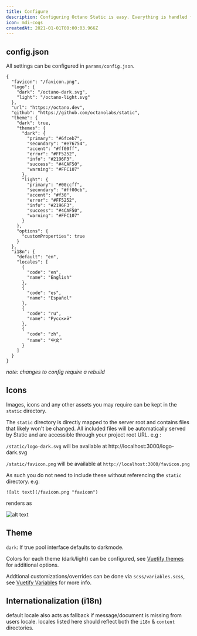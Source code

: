 ```yaml
---
title: Configure
description: Configuring Octano Static is easy. Everything is handled from a single json file. No coding required.
icon: mdi-cogs
createdAt: 2021-01-01T00:00:03.966Z
---
```


## config.json

All settings can be configured in `params/config.json`.  

```json[params/config.json]
{
  "favicon": "/favicon.png",
  "logo": {
    "dark": "/octano-dark.svg",
    "light": "/octano-light.svg"
  },
  "url": "https://octano.dev",
  "github": "https://github.com/octanolabs/static",
  "theme": {
    "dark": true,
    "themes": {
      "dark": {
        "primary": "#6fceb7",
        "secondary": "#e76754",
        "accent": "#ff00ff",
        "error": "#FF5252",
        "info": "#2196F3",
        "success": "#4CAF50",
        "warning": "#FFC107"
      },
      "light": {
        "primary": "#00ccff",
        "secondary": "#ff00cb",
        "accent": "#f30",
        "error": "#FF5252",
        "info": "#2196F3",
        "success": "#4CAF50",
        "warning": "#FFC107"
      }
    },
    "options": { 
      "customProperties": true 
    }
  },
  "i18n": {
    "default": "en",
    "locales": [
      {
        "code": "en",
        "name": "English"
      },
      {
        "code": "es",
        "name": "Español"
      },
      {
        "code": "ru",
        "name": "Pусский"
      },
      {
        "code": "zh",
        "name": "中文"
      }
    ]
  }
}
```
*note: changes to config require a rebuild*

## Icons

Images, icons and any other assets you may require can be kept in the `static` directory. 

The `static` directory is directly mapped to the server root and contains files that likely won't be changed. All included files will be automatically served by Static and are accessible through your project root URL. e.g : 

`/static/logo-dark.svg` will be available at http://localhost:3000/logo-dark.svg

`/static/favicon.png` will be available at  `http://localhost:3000/favicon.png`

As such you do not need to include these without referencing the `static` directory. e.g:  

`![alt text](/favicon.png "favicon")`

renders as 

![alt text](/favicon.png "favicon")

## Theme
 
`dark`: If true pool interface defaults to darkmode.

Colors for each theme (dark/light) can be configured, see [Vuetify themes](https://vuetifyjs.com/en/features/theme) for additional options.

Addtional customizations/overrides can be done via `scss/variables.scss`, see [Vuetify Variables](https://vuetifyjs.com/en/features/sass-variables/) for more info.

## Internationalization (i18n)

default locale also acts as fallback if message/document is missing from users locale.
locales listed here should reflect both the `i18n` & `content` directories.

